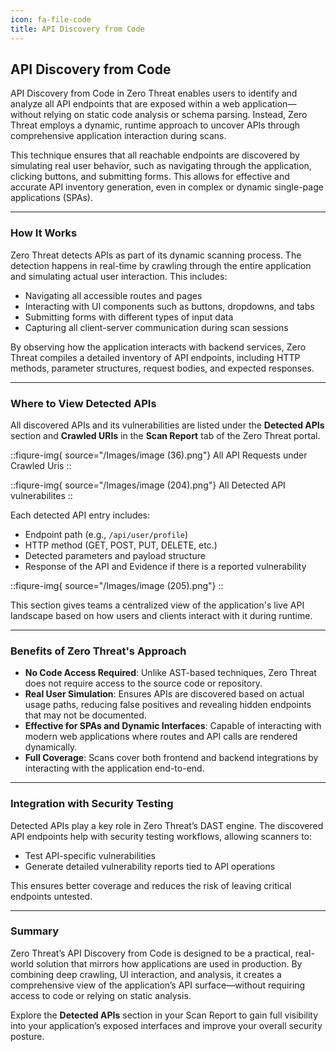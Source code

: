 ```yaml
---
icon: fa-file-code
title: API Discovery from Code
---
```



## API Discovery from Code

API Discovery from Code in Zero Threat enables users to identify and analyze all API endpoints that are exposed within a web application—without relying on static code analysis or schema parsing. Instead, Zero Threat employs a dynamic, runtime approach to uncover APIs through comprehensive application interaction during scans.

This technique ensures that all reachable endpoints are discovered by simulating real user behavior, such as navigating through the application, clicking buttons, and submitting forms. This allows for effective and accurate API inventory generation, even in complex or dynamic single-page applications (SPAs).

***

### How It Works

Zero Threat detects APIs as part of its dynamic scanning process. The detection happens in real-time by crawling through the entire application and simulating actual user interaction. This includes:

* Navigating all accessible routes and pages
* Interacting with UI components such as buttons, dropdowns, and tabs
* Submitting forms with different types of input data
* Capturing all client-server communication during scan sessions

By observing how the application interacts with backend services, Zero Threat compiles a detailed inventory of API endpoints, including HTTP methods, parameter structures, request bodies, and expected responses.

***

### Where to View Detected APIs

All discovered APIs and its vulnerabilities are listed under the **Detected APIs** section and **Crawled URIs** in the **Scan Report** tab of the Zero Threat portal.&#x20;

::fiqure-img{ source="/Images/image (36).png"}
All API Requests under Crawled Uris
::

::fiqure-img{ source="/Images/image (204).png"}
All Detected API vulnerabilites
::

Each detected API entry includes:

* Endpoint path (e.g., `/api/user/profile`)
* HTTP method (GET, POST, PUT, DELETE, etc.)
* Detected parameters and payload structure
* Response of the API and Evidence if there is a reported vulnerability

::fiqure-img{ source="/Images/image (205).png"}
::

This section gives teams a centralized view of the application's live API landscape based on how users and clients interact with it during runtime.

***

### Benefits of Zero Threat's Approach

* **No Code Access Required**: Unlike AST-based techniques, Zero Threat does not require access to the source code or repository.
* **Real User Simulation**: Ensures APIs are discovered based on actual usage paths, reducing false positives and revealing hidden endpoints that may not be documented.
* **Effective for SPAs and Dynamic Interfaces**: Capable of interacting with modern web applications where routes and API calls are rendered dynamically.
* **Full Coverage**: Scans cover both frontend and backend integrations by interacting with the application end-to-end.

***

### Integration with Security Testing

Detected APIs play a key role in Zero Threat’s DAST engine. The discovered API endpoints help with security testing workflows, allowing scanners to:

* Test API-specific vulnerabilities
* Generate detailed vulnerability reports tied to API operations

This ensures better coverage and reduces the risk of leaving critical endpoints untested.

***

### Summary

Zero Threat’s API Discovery from Code is designed to be a practical, real-world solution that mirrors how applications are used in production. By combining deep crawling, UI interaction, and analysis, it creates a comprehensive view of the application’s API surface—without requiring access to code or relying on static analysis.

Explore the **Detected APIs** section in your Scan Report to gain full visibility into your application’s exposed interfaces and improve your overall security posture.
